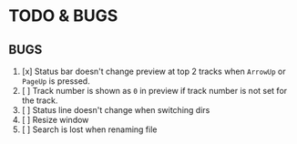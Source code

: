 TODO & BUGS
===========

BUGS
----

1. [x] Status bar doesn't change preview at top 2 tracks when `ArrowUp` or `PageUp` is pressed.
2. [ ] Track number is shown as `0` in preview if track number is not set for the track.
3. [ ] Status line doesn't change when switching dirs
4. [ ] Resize window
5. [ ] Search is lost when renaming file

